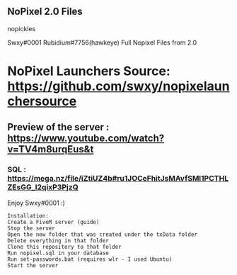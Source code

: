 ## NoPixel 2.0 Files



nopickles


Swxy#0001 Rubidium#7756(hawkeye) Full Nopixel Files from 2.0

# NoPixel Launchers Source: https://github.com/swxy/nopixelaunchersource

## Preview of the server : https://www.youtube.com/watch?v=TV4m8urqEus&t

### SQL : https://mega.nz/file/iZtiUZ4b#ru1JOCeFhitJsMAvfSMl1PCTHLZEsGG_l2qixP3PjzQ

Enjoy Swxy#0001 :)

```
Installation: 
Create a FiveM server (guide)
Stop the server
Open the new folder that was created under the txData folder
Delete everything in that folder
Clone this repository to that folder
Run nopixel.sql in your database
Run set-passwords.bat (requires wlr - I used Ubuntu)
Start the server
```
